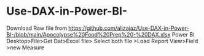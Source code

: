 # Use-DAX-in-Power-BI-
Download Raw file from https://github.com/alizajaz/Use-DAX-in-Power-BI-/blob/main/Apocolypse%20Food%20Prep%20-%20DAX.xlsx
Power BI Desktop>File>Get Dat>Excel file> Select both file >Load
Report View>Field >new Measure
